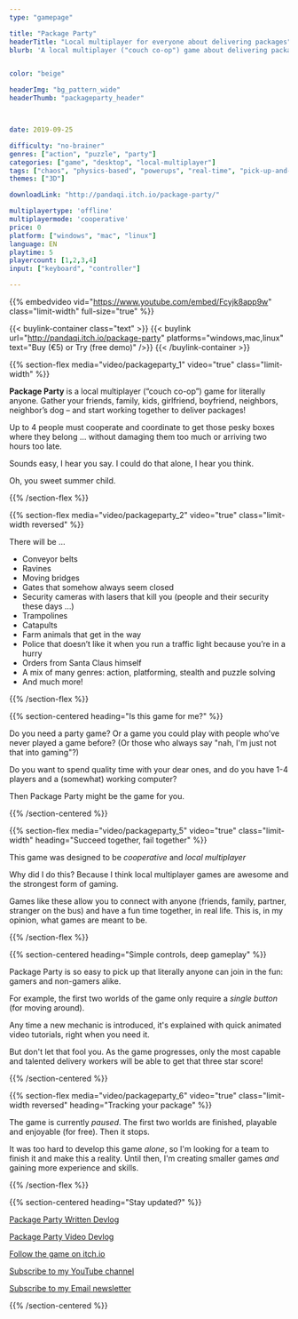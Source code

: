 ```yaml
---
type: "gamepage"

title: "Package Party"
headerTitle: "Local multiplayer for everyone about delivering packages"
blurb: 'A local multiplayer ("couch co-op") game about delivering packages in the weirdest way possible'


color: "beige"

headerImg: "bg_pattern_wide"
headerThumb: "packageparty_header"



date: 2019-09-25

difficulty: "no-brainer"
genres: ["action", "puzzle", "party"]
categories: ["game", "desktop", "local-multiplayer"]
tags: ["chaos", "physics-based", "powerups", "real-time", "pick-up-and-deliver", "campaign"]
themes: ["3D"]

downloadLink: "http://pandaqi.itch.io/package-party/"

multiplayertype: 'offline'
multiplayermode: 'cooperative'
price: 0
platform: ["windows", "mac", "linux"]
language: EN
playtime: 5
playercount: [1,2,3,4]
input: ["keyboard", "controller"]

---
```


{{% embedvideo vid="https://www.youtube.com/embed/Fcyjk8app9w" class="limit-width" full-size="true" %}}

{{< buylink-container class="text" >}}
{{< buylink url="http://pandaqi.itch.io/package-party" platforms="windows,mac,linux" text="Buy (&euro;5) or Try (free demo)" />}}
{{< /buylink-container >}}

{{% section-flex media="video/packageparty_1" video="true" class="limit-width" %}}

**Package Party** is a local multiplayer (“couch co-op”) game for literally anyone. Gather your friends, family, kids, girlfriend, boyfriend, neighbors, neighbor’s dog – and start working together to deliver packages!

Up to 4 people must cooperate and coordinate to get those pesky boxes where they belong &hellip; without damaging them too much or arriving two hours too late.

Sounds easy, I hear you say. I could do that alone, I hear you think.

Oh, you sweet summer child. 

{{% /section-flex %}}

{{% section-flex media="video/packageparty_2" video="true" class="limit-width reversed" %}}

There will be &hellip;
- Conveyor belts
- Ravines
- Moving bridges
- Gates that somehow always seem closed
- Security cameras with lasers that kill you (people and their security these days &hellip;)
- Trampolines
- Catapults
- Farm animals that get in the way
- Police that doesn’t like it when you run a traffic light because you’re in a hurry
- Orders from Santa Claus himself
- A mix of many genres: action, platforming, stealth and puzzle solving
- And much more!

{{% /section-flex %}}

{{% section-centered heading="Is this game for me?" %}}

Do you need a party game? Or a game you could play with people who’ve never played a game before? (Or those who always say "nah, I'm just not that into gaming"?)

Do you want to spend quality time with your dear ones, and do you have 1-4 players and a (somewhat) working computer?

Then Package Party might be the game for you.

{{% /section-centered %}}

{{% section-flex media="video/packageparty_5" video="true" class="limit-width" heading="Succeed together, fail together" %}}

This game was designed to be _cooperative_ and _local multiplayer_

Why did I do this? Because I think local multiplayer games are awesome and the strongest form of gaming.

Games like these allow you to connect with anyone (friends, family, partner, stranger on the bus) and have a fun time together, in real life. This is, in my opinion, what games are meant to be.

{{% /section-flex %}}

{{% section-centered heading="Simple controls, deep gameplay" %}}

Package Party is so easy to pick up that literally anyone can join in the fun: gamers and non-gamers alike.

For example, the first two worlds of the game only require a <em>single button</em> (for moving around).

Any time a new mechanic is introduced, it's explained with quick animated video tutorials, right when you need it.

But don't let that fool you. As the game progresses, only the most capable and talented delivery workers will be able to get that three star score!

{{% /section-centered %}}

{{% section-flex media="video/packageparty_6" video="true" class="limit-width reversed" heading="Tracking your package" %}}

The game is currently _paused_. The first two worlds are finished, playable and enjoyable (for free). Then it stops.

It was too hard to develop this game _alone_, so I'm looking for a team to finish it and make this a reality. Until then, I'm creating smaller games _and_ gaining more experience and skills.

{{% /section-flex %}}

{{% section-centered heading="Stay updated?" %}}

<a href="https://pandaqi.itch.io/package-party/devlog">Package Party Written Devlog</a>

<a href="https://www.youtube.com/playlist?list=PLdcjUlpB8mtsHLwNP-A_OfCMGNBOwlwjk">Package Party Video Devlog</a></p>

<a href="http://pandaqi.itch.io/package-party">Follow the game on itch.io</a>

<a href="https://www.youtube.com/channel/UCUegxnNkcycM67gvyeD4CEQ">Subscribe to my YouTube channel</a>

<a href="/info/subscribe">Subscribe to my Email newsletter</a>

{{% /section-centered %}}